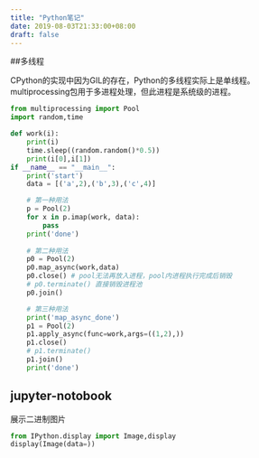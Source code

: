 ```yaml
---
title: "Python笔记"
date: 2019-08-03T21:33:00+08:00
draft: false
---
```

##多线程

CPython的实现中因为GIL的存在，Python的多线程实际上是单线程。multiprocessing包用于多进程处理，但此进程是系统级的进程。
```python
from multiprocessing import Pool
import random,time

def work(i):
    print(i)
    time.sleep((random.random()*0.5))
    print(i[0],i[1])
if __name__ == "__main__":
    print('start')
    data = [('a',2),('b',3),('c',4)]

    # 第一种用法
    p = Pool(2)
    for x in p.imap(work, data):
        pass
    print('done')
    
    # 第二种用法
    p0 = Pool(2)
    p0.map_async(work,data)
    p0.close() # pool无法再放入进程，pool内进程执行完成后销毁
    # p0.terminate() 直接销毁进程池 
    p0.join()

    # 第三种用法
    print('map_async_done')
    p1 = Pool(2)
    p1.apply_async(func=work,args=((1,2),))
    p1.close()
    # p1.terminate()
    p1.join()
    print('done')
```

## jupyter-notobook
展示二进制图片
```python
from IPython.display import Image,display
display(Image(data=))
```
